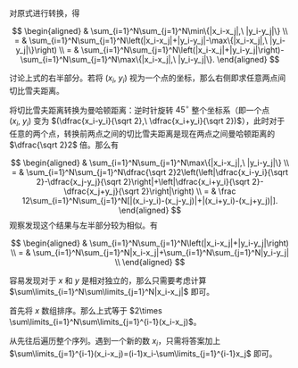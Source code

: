 对原式进行转换，得

$$
\begin{aligned}
  & \sum_{i=1}^N\sum_{j=1}^N\min\{|x_i-x_j|,\ |y_i-y_j|\} \\
= & \sum_{i=1}^N\sum_{j=1}^N\left(|x_i-x_j|+|y_i-y_j|-\max\{|x_i-x_j|,\ |y_i-y_j|\}\right) \\
= & \sum_{i=1}^N\sum_{j=1}^N\left(|x_i-x_j|+|y_i-y_j|\right)-\sum_{i=1}^N\sum_{j=1}^N\max\{|x_i-x_j|,\ |y_i-y_j|\}.
\end{aligned}
$$

讨论上式的右半部分。若将 $(x_i,\ y_i)$ 视为一个点的坐标，那么右侧即求任意两点间切比雪夫距离。

将切比雪夫距离转换为曼哈顿距离：逆时针旋转 $45^\circ$ 整个坐标系（即一个点 $(x_i,\ y_i)$ 变为 $(\dfrac{x_i-y_i}{\sqrt 2},\ \dfrac{x_i+y_i}{\sqrt 2})$），此时对于任意的两个点，转换前两点之间的切比雪夫距离是现在两点之间曼哈顿距离的 $\dfrac{\sqrt 2}2$ 倍。那么有

$$
\begin{aligned}
  & \sum_{i=1}^N\sum_{j=1}^N\max\{|x_i-x_j|,\ |y_i-y_j|\} \\
= & \sum_{i=1}^N\sum_{j=1}^N\dfrac{\sqrt 2}2\left(\left|\dfrac{x_i-y_i}{\sqrt 2}-\dfrac{x_j-y_j}{\sqrt 2}\right|+\left|\dfrac{x_i+y_i}{\sqrt 2}-\dfrac{x_j+y_j}{\sqrt 2}\right|\right) \\
= & \frac 12\sum_{i=1}^N\sum_{j=1}^N[|(x_i-y_i)-(x_j-y_j)|+|(x_i+y_i)-(x_j+y_j)|].
\end{aligned}
$$
观察发现这个结果与左半部分较为相似。有

$$
\begin{aligned}
  & \sum_{i=1}^N\sum_{j=1}^N\left(|x_i-x_j|+|y_i-y_j|\right) \\
= & \sum_{i=1}^N\sum_{j=1}^N|x_i-x_j|+\sum_{i=1}^N\sum_{j=1}^N|y_i-y_j| \\
\end{aligned}
$$

容易发现对于 $x$ 和 $y$ 是相对独立的，那么只需要考虑计算 $\sum\limits_{i=1}^N\sum\limits_{j=1}^N|x_i-x_j|$ 即可。

首先将 $x$ 数组排序。那么上式等于 $2\times \sum\limits_{i=1}^N\sum\limits_{j=1}^{i-1}(x_i-x_j)$。

从先往后遍历整个序列。遇到一个新的数 $x_i$，只需将答案加上 $\sum\limits_{j=1}^{i-1}(x_i-x_j)=(i-1)x_i-\sum\limits_{j=1}^{i-1}x_j$ 即可。
